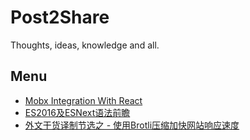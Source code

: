 # Post2Share
Thoughts, ideas, knowledge and all.

## Menu
* [Mobx Integration With React](Technical/React-Mobx.md)
* [ES2016及ESNext语法前瞻](Technical/ESNext.md)
* [外文干货译制节选之 - 使用Brotli压缩加快网站响应速度](Technical/Brotli-Compression.md)
